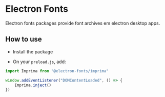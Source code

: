 # Electron Fonts

Electron fonts packages provide font archives em electron desktop apps.

## How to use

* Install the package

* On your `preload.js`, add:

```ts
import Imprima from "@electron-fonts/imprima"

window.addEventListener("DOMContentLoaded", () => {
    Imprima.inject()
})
```